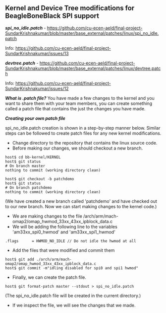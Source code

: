 ## Kernel and Device Tree modifications for BeagleBoneBlack SPI support  

***spi_no_idle.patch*** - https://github.com/cu-ecen-aeld/final-project-SundarKrishnakumar/blob/master/base_external/patches/linux/spi_no_idle.patch

Info: https://github.com/cu-ecen-aeld/final-project-SundarKrishnakumar/issues/13

***devtree.patch*** - https://github.com/cu-ecen-aeld/final-project-SundarKrishnakumar/blob/master/base_external/patches/linux/devtree.patch

Info: https://github.com/cu-ecen-aeld/final-project-SundarKrishnakumar/issues/12





***What is .patch file?*** You have made a few changes to the kernel and you want to share them with your team members, you can create something called a patch file that contains the just the changes you have made.

***Creating your own patch file***

spi_no_idle.patch creation is shown in a step-by-step manner below. Similar steps can be followed to create patch files for any new kernel modifications.

* Change directory to the repository that contains the linux source code.
* Before making our changes, we should checkout a new branch.

```
host$ cd bb-kernel/KERNEL
host$ git status
# On branch master
nothing to commit (working directory clean)
```
```
host$ git checkout -b patchdemo
host$ git status
# On branch patchdemo
nothing to commit (working directory clean)
```

(We have created a new branch called 'patchdemo' and have checked out to our new branch. Now we can start making changes to the kernel code.)

* We are making changes to the file /arch/arm/mach-omap2/omap_hwmod_33xx_43xx_ipblock_data.c
* We will be adding the following line to the variables 'am33xx_spi0_hwmod' and 'am33xx_spi1_hwmod'

```
.flags		= HWMOD_NO_IDLE // Do not idle the hwmod at all
```

* Add the files that were modified and commit them

```
host$ git add ./arch/arm/mach-omap2/omap_hwmod_33xx_43xx_ipblock_data.c
host$ git commit -m"idling disabled for spi0 and spi1 hwmod"
```

* Finally, we can create the patch file.

```
host$ git format-patch master --stdout > spi_no_idle.patch
```
(The spi_no_idle.patch file will be created in the current directory.)

* If we inspect the file, we will see the changes that we made.






